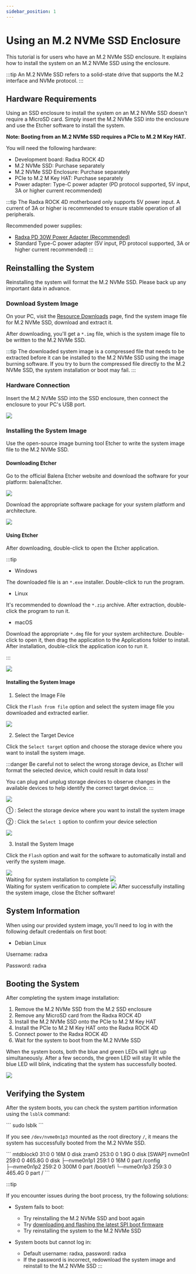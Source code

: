 ```yaml
---
sidebar_position: 1
---
```


# Using an M.2 NVMe SSD Enclosure

This tutorial is for users who have an M.2 NVMe SSD enclosure. It explains how to install the system on an M.2 NVMe SSD using the enclosure.

:::tip
An M.2 NVMe SSD refers to a solid-state drive that supports the M.2 interface and NVMe protocol.
:::

## Hardware Requirements

Using an SSD enclosure to install the system on an M.2 NVMe SSD doesn't require a MicroSD card. Simply insert the M.2 NVMe SSD into the enclosure and use the Etcher software to install the system.

**Note: Booting from an M.2 NVMe SSD requires a PCIe to M.2 M Key HAT.**

You will need the following hardware:

- Development board: Radxa ROCK 4D
- M.2 NVMe SSD: Purchase separately
- M.2 NVMe SSD Enclosure: Purchase separately
- PCIe to M.2 M Key HAT: Purchase separately
- Power adapter: Type-C power adapter (PD protocol supported, 5V input, 3A or higher current recommended)

:::tip
The Radxa ROCK 4D motherboard only supports 5V power input. A current of 3A or higher is recommended to ensure stable operation of all peripherals.

Recommended power supplies:

- [Radxa PD 30W Power Adapter (Recommended)](https://radxa.com/products/accessories/power-pd-30w)
- Standard Type-C power adapter (5V input, PD protocol supported, 3A or higher current recommended)
  :::

## Reinstalling the System

Reinstalling the system will format the M.2 NVMe SSD. Please back up any important data in advance.

### Download System Image

On your PC, visit the [Resource Downloads](../../../download) page, find the system image file for M.2 NVMe SSD, download and extract it.

After downloading, you'll get a `*.img` file, which is the system image file to be written to the M.2 NVMe SSD.

:::tip
The downloaded system image is a compressed file that needs to be extracted before it can be installed to the M.2 NVMe SSD using the image burning software. If you try to burn the compressed file directly to the M.2 NVMe SSD, the system installation or boot may fail.
:::

### Hardware Connection

Insert the M.2 NVMe SSD into the SSD enclosure, then connect the enclosure to your PC's USB port.

<div style={{textAlign: 'center'}}>
  <img src="/img/rock4/4d/write-nvme.webp" style={{width: '100%', maxWidth: '1200px'}} />
</div>

### Installing the System Image

Use the open-source image burning tool Etcher to write the system image file to the M.2 NVMe SSD.

#### Downloading Etcher

Go to the official Balena Etcher website and download the software for your platform: balenaEtcher.

<div style={{textAlign: 'center'}}>
<img src="/img/rock4/4d/down-etcher-01.webp" style={{width: '100%', maxWidth: '1200px'}} />
</div>

Download the appropriate software package for your system platform and architecture.

<div style={{textAlign: 'center'}}>
<img src="/img/rock4/4d/down-etcher-02.webp" style={{width: '100%', maxWidth: '1200px'}} />
</div>

#### Using Etcher

After downloading, double-click to open the Etcher application.

:::tip

- Windows

The downloaded file is an `*.exe` installer. Double-click to run the program.

- Linux

It's recommended to download the `*.zip` archive. After extraction, double-click the program to run it.

- macOS

Download the appropriate `*.dmg` file for your system architecture. Double-click to open it, then drag the application to the Applications folder to install. After installation, double-click the application icon to run it.

:::

<div style={{textAlign: 'center'}}>
  <img src="/img/rock4/4d/down-etcher-00.webp" style={{width: '100%', maxWidth: '1200px'}} />
</div>

#### Installing the System Image

1. Select the Image File

Click the `Flash from file` option and select the system image file you downloaded and extracted earlier.

<div style={{textAlign: 'center'}}>
  <img src="/img/rock4/4d/etcher-01.webp" style={{width: '100%', maxWidth: '1200px'}} />
</div>

2. Select the Target Device

Click the `Select target` option and choose the storage device where you want to install the system image.

:::danger
Be careful not to select the wrong storage device, as Etcher will format the selected device, which could result in data loss!

You can plug and unplug storage devices to observe changes in the available devices to help identify the correct target device.
:::

<div style={{textAlign: 'center'}}>
  <img src="/img/rock4/4d/etcher-02.webp" style={{width: '100%', maxWidth: '1200px'}} />
</div>

① : Select the storage device where you want to install the system image

② : Click the `Select 1` option to confirm your device selection

<div style={{textAlign: 'center'}}>
  <img src="/img/rock4/4d/etcher-03.webp" style={{width: '100%', maxWidth: '1200px'}} />
</div>

3. Install the System Image

Click the `Flash` option and wait for the software to automatically install and verify the system image.

<div style={{textAlign: 'center'}}>
  <img src="/img/rock4/4d/etcher-04.webp" style={{width: '100%', maxWidth: '1200px'}} />
</div>

<div style={{textAlign: 'center'}}>
Waiting for system installation to complete
  <img src="/img/rock4/4d/etcher-05.webp" style={{width: '100%', maxWidth: '1200px'}} />
</div>

<div style={{textAlign: 'center'}}>
Waiting for system verification to complete
  <img src="/img/rock4/4d/etcher-07.webp" style={{width: '100%', maxWidth: '1200px'}} />
  After successfully installing the system image, close the Etcher software!
</div>

## System Information

When using our provided system image, you'll need to log in with the following default credentials on first boot:

- Debian Linux

Username: radxa

Password: radxa

## Booting the System

After completing the system image installation:

1. Remove the M.2 NVMe SSD from the M.2 SSD enclosure
2. Remove any MicroSD card from the Radxa ROCK 4D
3. Install the M.2 NVMe SSD onto the PCIe to M.2 M Key HAT
4. Install the PCIe to M.2 M Key HAT onto the Radxa ROCK 4D
5. Connect power to the Radxa ROCK 4D
6. Wait for the system to boot from the M.2 NVMe SSD

When the system boots, both the blue and green LEDs will light up simultaneously. After a few seconds, the green LED will stay lit while the blue LED will blink, indicating that the system has successfully booted.

<div style={{textAlign: 'center'}}>
  <img src="/img/rock4/4d/boot-nvme-01.webp" style={{width: '100%', maxWidth: '1200px'}} />
</div>

## Verifying the System

After the system boots, you can check the system partition information using the `lsblk` command:

<NewCodeBlock tip="radxa@radxa-4d$" type="device">
```
sudo lsblk
```
</NewCodeBlock>

If you see `/dev/nvme0n1p3` mounted as the root directory `/`, it means the system has successfully booted from the M.2 NVMe SSD.

<NewCodeBlock tip="radxa@radxa-4d$" type="device">
```
mtdblock0    31:0    0    16M  0 disk
zram0       253:0    0   1.9G  0 disk [SWAP]
nvme0n1     259:0    0 465.8G  0 disk
├─nvme0n1p1 259:1    0    16M  0 part /config
├─nvme0n1p2 259:2    0   300M  0 part /boot/efi
└─nvme0n1p3 259:3    0 465.4G  0 part /
```
</NewCodeBlock>

:::tip

If you encounter issues during the boot process, try the following solutions:

- System fails to boot:

  - Try reinstalling the M.2 NVMe SSD and boot again
  - Try [downloading and flashing the latest SPI boot firmware](../boot_start)
  - Try reinstalling the system to the M.2 NVMe SSD

- System boots but cannot log in:
  - Default username: radxa, password: radxa
  - If the password is incorrect, redownload the system image and reinstall to the M.2 NVMe SSD
    :::
